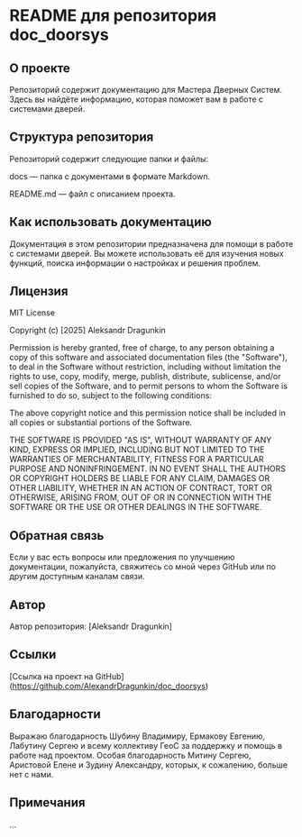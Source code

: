 # README для репозитория doc_doorsys

## О проекте

Репозиторий содержит документацию для Мастера Дверных Систем. Здесь вы найдёте информацию, которая поможет вам в работе с системами дверей.


## Структура репозитория

Репозиторий содержит следующие папки и файлы:



docs — папка с документами в формате Markdown.

README.md — файл с описанием проекта.


## Как использовать документацию

Документация в этом репозитории предназначена для помощи в работе с системами дверей. Вы можете использовать её для изучения новых функций, поиска информации о настройках и решения проблем.


## Лицензия

MIT License


Copyright (c) [2025] Aleksandr Dragunkin


Permission is hereby granted, free of charge, to any person obtaining a copy
of this software and associated documentation files (the "Software"), to deal
in the Software without restriction, including without limitation the rights
to use, copy, modify, merge, publish, distribute, sublicense, and/or sell
copies of the Software, and to permit persons to whom the Software is
furnished to do so, subject to the following conditions:


The above copyright notice and this permission notice shall be included in all
copies or substantial portions of the Software.


THE SOFTWARE IS PROVIDED "AS IS", WITHOUT WARRANTY OF ANY KIND, EXPRESS OR
IMPLIED, INCLUDING BUT NOT LIMITED TO THE WARRANTIES OF MERCHANTABILITY,
FITNESS FOR A PARTICULAR PURPOSE AND NONINFRINGEMENT. IN NO EVENT SHALL THE
AUTHORS OR COPYRIGHT HOLDERS BE LIABLE FOR ANY CLAIM, DAMAGES OR OTHER
LIABILITY, WHETHER IN AN ACTION OF CONTRACT, TORT OR OTHERWISE, ARISING FROM,
OUT OF OR IN CONNECTION WITH THE SOFTWARE OR THE USE OR OTHER DEALINGS IN
THE SOFTWARE.


## Обратная связь

Если у вас есть вопросы или предложения по улучшению документации, пожалуйста, свяжитесь со мной через GitHub или по другим доступным каналам связи.


## Автор

Автор репозитория: [Aleksandr Dragunkin]


## Ссылки


[Ссылка на проект на GitHub] (https://github.com/AlexandrDragunkin/doc_doorsys)


## Благодарности

Выражаю благодарность Шубину Владимиру, Ермакову Евгению, Лабутину Сергею и всему коллективу ГеоС за поддержку и помощь в работе над проектом. Особая благодарность Митину Сергею, Аристовой Елене и Зудину Александру, которых, к сожалению, больше нет с нами.


## Примечания

...
